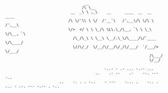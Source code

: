                                        __                                      
                                      /\ \__                                   
                                 __  _\ \ ,_\    __      ____  __  __    ____  
                                /\ \/'\\ \ \/  /'__`\   /',__\/\ \/\ \  /',__\ 
                                \/>  </ \ \ \_/\ \L\.\_/\__, `\ \ \_\ \/\__, `\
                                  /\_/\_\ \ \__\ \__/.\_\/\____/\/`____ \/\____/
                                  \//\/_/  \/__/\/__/\/_/\/___/  `/___/> \/___/ 
                                                                    /\___/      
                                                                    \/__/       

                                                -..- - .- ... -.-- ...
                                            ..    .- --    .-    --. --- -..                                     
                            ..    -. . . -..    - ---    -... .    -.. . ... - .-. --- -.-- . -..
                        
                        
 
